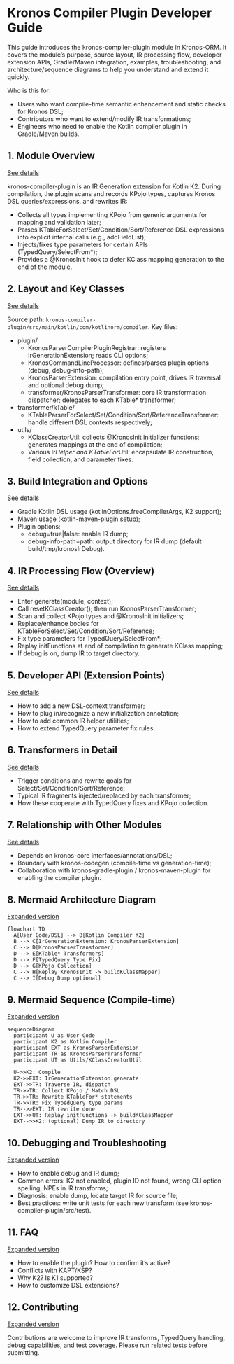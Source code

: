 # Kronos Compiler Plugin Developer Guide

This guide introduces the kronos-compiler-plugin module in Kronos-ORM. It covers the module’s purpose, source layout, IR processing flow, developer extension APIs, Gradle/Maven integration, examples, troubleshooting, and architecture/sequence diagrams to help you understand and extend it quickly.

Who is this for:
- Users who want compile-time semantic enhancement and static checks for Kronos DSL;
- Contributors who want to extend/modify IR transformations;
- Engineers who need to enable the Kotlin compiler plugin in Gradle/Maven builds.

## 1. Module Overview
[See details](./sections/en/01-module-overview.md)

kronos-compiler-plugin is an IR Generation extension for Kotlin K2. During compilation, the plugin scans and records KPojo types, captures Kronos DSL queries/expressions, and rewrites IR:
- Collects all types implementing KPojo from generic arguments for mapping and validation later;
- Parses KTableForSelect/Set/Condition/Sort/Reference DSL expressions into explicit internal calls (e.g., addFieldList);
- Injects/fixes type parameters for certain APIs (TypedQuery/SelectFrom*);
- Provides a @KronosInit hook to defer KClass mapping generation to the end of the module.

## 2. Layout and Key Classes
[See details](./sections/en/02-layout-and-key-classes.md)

Source path: `kronos-compiler-plugin/src/main/kotlin/com/kotlinorm/compiler`.
Key files:
- plugin/
  - KronosParserCompilerPluginRegistrar: registers IrGenerationExtension; reads CLI options;
  - KronosCommandLineProcessor: defines/parses plugin options (debug, debug-info-path);
  - KronosParserExtension: compilation entry point, drives IR traversal and optional debug dump;
  - transformer/KronosParserTransformer: core IR transformation dispatcher; delegates to each KTable* transformer;
- transformer/kTable/
  - KTableParserForSelect/Set/Condition/Sort/ReferenceTransformer: handle different DSL contexts respectively;
- utils/
  - KClassCreatorUtil: collects @KronosInit initializer functions; generates mappings at the end of compilation;
  - Various Ir*Helper and KTableFor*Util: encapsulate IR construction, field collection, and parameter fixes.

## 3. Build Integration and Options
[See details](./sections/en/03-build-integration-and-options.md)

- Gradle Kotlin DSL usage (kotlinOptions.freeCompilerArgs, K2 support);
- Maven usage (kotlin-maven-plugin setup);
- Plugin options:
  - debug=true|false: enable IR dump;
  - debug-info-path=path: output directory for IR dump (default build/tmp/kronosIrDebug).

## 4. IR Processing Flow (Overview)
[See details](./sections/en/04-ir-processing.md)

- Enter generate(module, context);
- Call resetKClassCreator(); then run KronosParserTransformer;
- Scan and collect KPojo types and @KronosInit initializers;
- Replace/enhance bodies for KTableForSelect/Set/Condition/Sort/Reference;
- Fix type parameters for TypedQuery/SelectFrom*;
- Replay initFunctions at end of compilation to generate KClass mapping;
- If debug is on, dump IR to target directory.

## 5. Developer API (Extension Points)
[See details](./sections/en/05-developer-api.md)

- How to add a new DSL-context transformer;
- How to plug in/recognize a new initialization annotation;
- How to add common IR helper utilities;
- How to extend TypedQuery parameter fix rules.

## 6. Transformers in Detail
[See details](./sections/en/06-transformers.md)

- Trigger conditions and rewrite goals for Select/Set/Condition/Sort/Reference;
- Typical IR fragments injected/replaced by each transformer;
- How these cooperate with TypedQuery fixes and KPojo collection.

## 7. Relationship with Other Modules
[See details](./sections/en/07-relationships-to-other-modules.md)

- Depends on kronos-core interfaces/annotations/DSL;
- Boundary with kronos-codegen (compile-time vs generation-time);
- Collaboration with kronos-gradle-plugin / kronos-maven-plugin for enabling the compiler plugin.

## 8. Mermaid Architecture Diagram
[Expanded version](./sections/en/08-architecture-mermaid.md)

```mermaid
flowchart TD
  A[User Code/DSL] --> B[Kotlin Compiler K2]
  B --> C[IrGenerationExtension: KronosParserExtension]
  C --> D[KronosParserTransformer]
  D --> E[KTable* Transformers]
  D --> F[TypedQuery Type Fix]
  D --> G[KPojo Collection]
  C --> H[Replay KronosInit -> buildKClassMapper]
  C --> I[Debug Dump optional]
```

## 9. Mermaid Sequence (Compile-time)
[Expanded version](./sections/en/09-sequence-mermaid.md)

```mermaid
sequenceDiagram
  participant U as User Code
  participant K2 as Kotlin Compiler
  participant EXT as KronosParserExtension
  participant TR as KronosParserTransformer
  participant UT as Utils/KClassCreatorUtil

  U->>K2: Compile
  K2->>EXT: IrGenerationExtension.generate
  EXT->>TR: Traverse IR, dispatch
  TR->>TR: Collect KPojo / Match DSL
  TR->>TR: Rewrite KTableFor* statements
  TR->>TR: Fix TypedQuery type params
  TR-->>EXT: IR rewrite done
  EXT->>UT: Replay initFunctions -> buildKClassMapper
  EXT-->>K2: (optional) Dump IR to directory
```

## 10. Debugging and Troubleshooting
[Expanded version](./sections/en/10-debugging-and-troubleshooting.md)

- How to enable debug and IR dump;
- Common errors: K2 not enabled, plugin ID not found, wrong CLI option spelling, NPEs in IR transforms;
- Diagnosis: enable dump, locate target IR for source file;
- Best practices: write unit tests for each new transform (see kronos-compiler-plugin/src/test).

## 11. FAQ
[Expanded version](./sections/en/11-faq.md)

- How to enable the plugin? How to confirm it’s active?
- Conflicts with KAPT/KSP?
- Why K2? Is K1 supported?
- How to customize DSL extensions?

## 12. Contributing
[Expanded version](./sections/en/12-contributing.md)

Contributions are welcome to improve IR transforms, TypedQuery handling, debug capabilities, and test coverage. Please run related tests before submitting.
